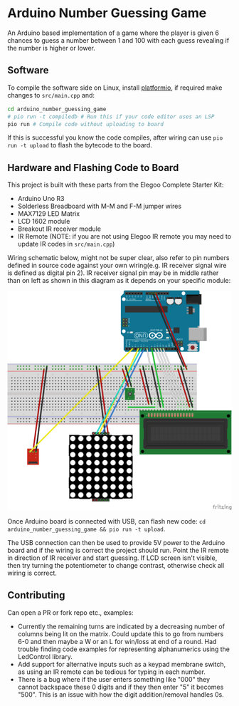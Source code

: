 # Arduino Number Guessing Game
An Arduino based implementation of a game where the player is given 6 chances to guess a number between 1 and 100 with each guess revealing if the number is higher or lower.


## Software
To compile the software side on Linux, install [platformio](https://platformio.org/install), if required make changes to `src/main.cpp` and:

```bash
cd arduino_number_guessing_game
# pio run -t compiledb # Run this if your code editor uses an LSP
pio run # Compile code without uploading to board
```

If this is successful you know the code compiles, after wiring can use `pio run -t upload` to flash the bytecode to the board.

## Hardware and Flashing Code to Board
This project is built with these parts from the Elegoo Complete Starter Kit: 

- Arduino Uno R3
- Solderless Breadboard with M-M and F-M jumper wires
- MAX7129 LED Matrix
- LCD 1602 module
- Breakout IR receiver module
- IR Remote (NOTE: if you are not using Elegoo IR remote you may need to update IR codes  in `src/main.cpp`)

Wiring schematic below, might not be super clear, also refer to pin numbers defined in source code against your own wiring(e.g. IR receiver signal wire is defined as digital pin 2). IR receiver signal pin may be in middle rather than on left as shown in this diagram as it depends on your specific module:

![Schematic](docs/arduino_number_guessing_game_schematic.png)

Once Arduino board is connected with USB, can flash new code: `cd arduino_number_guessing_game && pio run -t upload`. 

The USB connection can then be used to provide 5V power to the Arduino board and if the wiring is correct the project should run. Point the IR remote in direction of IR receiver and start guessing. If LCD screen isn't visible, then try turning the potentiometer to change contrast, otherwise check all wiring is correct.

## Contributing
Can open a PR or fork repo etc., examples:

- Currently the remaining turns are indicated by a decreasing number of columns being lit on the matrix. Could update this to go from numbers 6-0 and then maybe a W or an L for win/loss at end of a round. Had trouble finding code examples for representing alphanumerics using the LedControl library.
- Add support for alternative inputs such as a keypad membrane switch, as using an IR remote can be tedious for typing in each number.
- There is a bug where if the user enters something like "000" they cannot backspace these 0 digits and if they then enter "5" it becomes "500". This is an issue with how the digit addition/removal handles 0s.

